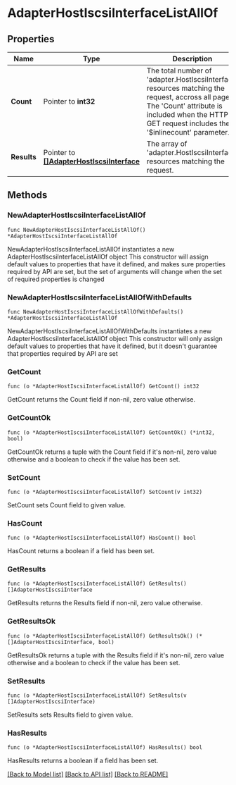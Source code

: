 # AdapterHostIscsiInterfaceListAllOf

## Properties

Name | Type | Description | Notes
------------ | ------------- | ------------- | -------------
**Count** | Pointer to **int32** | The total number of &#39;adapter.HostIscsiInterface&#39; resources matching the request, accross all pages. The &#39;Count&#39; attribute is included when the HTTP GET request includes the &#39;$inlinecount&#39; parameter. | [optional] 
**Results** | Pointer to [**[]AdapterHostIscsiInterface**](adapter.HostIscsiInterface.md) | The array of &#39;adapter.HostIscsiInterface&#39; resources matching the request. | [optional] 

## Methods

### NewAdapterHostIscsiInterfaceListAllOf

`func NewAdapterHostIscsiInterfaceListAllOf() *AdapterHostIscsiInterfaceListAllOf`

NewAdapterHostIscsiInterfaceListAllOf instantiates a new AdapterHostIscsiInterfaceListAllOf object
This constructor will assign default values to properties that have it defined,
and makes sure properties required by API are set, but the set of arguments
will change when the set of required properties is changed

### NewAdapterHostIscsiInterfaceListAllOfWithDefaults

`func NewAdapterHostIscsiInterfaceListAllOfWithDefaults() *AdapterHostIscsiInterfaceListAllOf`

NewAdapterHostIscsiInterfaceListAllOfWithDefaults instantiates a new AdapterHostIscsiInterfaceListAllOf object
This constructor will only assign default values to properties that have it defined,
but it doesn't guarantee that properties required by API are set

### GetCount

`func (o *AdapterHostIscsiInterfaceListAllOf) GetCount() int32`

GetCount returns the Count field if non-nil, zero value otherwise.

### GetCountOk

`func (o *AdapterHostIscsiInterfaceListAllOf) GetCountOk() (*int32, bool)`

GetCountOk returns a tuple with the Count field if it's non-nil, zero value otherwise
and a boolean to check if the value has been set.

### SetCount

`func (o *AdapterHostIscsiInterfaceListAllOf) SetCount(v int32)`

SetCount sets Count field to given value.

### HasCount

`func (o *AdapterHostIscsiInterfaceListAllOf) HasCount() bool`

HasCount returns a boolean if a field has been set.

### GetResults

`func (o *AdapterHostIscsiInterfaceListAllOf) GetResults() []AdapterHostIscsiInterface`

GetResults returns the Results field if non-nil, zero value otherwise.

### GetResultsOk

`func (o *AdapterHostIscsiInterfaceListAllOf) GetResultsOk() (*[]AdapterHostIscsiInterface, bool)`

GetResultsOk returns a tuple with the Results field if it's non-nil, zero value otherwise
and a boolean to check if the value has been set.

### SetResults

`func (o *AdapterHostIscsiInterfaceListAllOf) SetResults(v []AdapterHostIscsiInterface)`

SetResults sets Results field to given value.

### HasResults

`func (o *AdapterHostIscsiInterfaceListAllOf) HasResults() bool`

HasResults returns a boolean if a field has been set.


[[Back to Model list]](../README.md#documentation-for-models) [[Back to API list]](../README.md#documentation-for-api-endpoints) [[Back to README]](../README.md)


